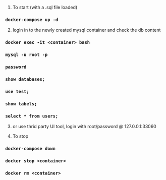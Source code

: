 1. To start (with a .sql file loaded)

### `docker-compose up -d`

2. login in to the newly created mysql container and check the db content

### `docker exec -it <container> bash`

### `mysql -u root -p`

### `password`

### `show databases;`

### `use test;`

### `show tabels;`

### `select * from users;`

3. or use thrid party UI tool, login with root/password @ 127.0.0.1:33060

4. To stop

### `docker-compose down`

### `docker stop <container>`

### `docker rm <container>`
